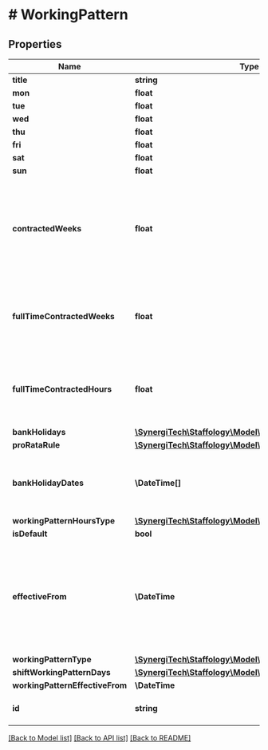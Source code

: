 # # WorkingPattern

## Properties

Name | Type | Description | Notes
------------ | ------------- | ------------- | -------------
**title** | **string** |  |
**mon** | **float** |  | [optional]
**tue** | **float** |  | [optional]
**wed** | **float** |  | [optional]
**thu** | **float** |  | [optional]
**fri** | **float** |  | [optional]
**sat** | **float** |  | [optional]
**sun** | **float** |  | [optional]
**contractedWeeks** | **float** | The amount of weeks an employee works, utilise for employees who aren&#39;t working full time.  If Null then the default is used. | [optional]
**fullTimeContractedWeeks** | **float** | The amount of weeks an employee works (Full Time). If Null then the default is used. | [optional]
**fullTimeContractedHours** | **float** | The amount of hours an employee works (Full Time). If Null then the default is used. | [optional]
**bankHolidays** | [**\SynergiTech\Staffology\Model\BankHolidayCollection**](BankHolidayCollection.md) |  | [optional]
**proRataRule** | [**\SynergiTech\Staffology\Model\ProRataRule**](ProRataRule.md) |  | [optional]
**bankHolidayDates** | **\DateTime[]** | [readonly] The dates that are classed as Bank Holidays for this WorkingPattern | [optional]
**workingPatternHoursType** | [**\SynergiTech\Staffology\Model\WorkingPatternHoursType**](WorkingPatternHoursType.md) |  | [optional]
**isDefault** | **bool** |  | [optional]
**effectiveFrom** | **\DateTime** | The date when the assignment of the Working Pattern becomes effective.  Required for a Shift WorkingPattern to determine when it starts | [optional]
**workingPatternType** | [**\SynergiTech\Staffology\Model\WorkingPatternType**](WorkingPatternType.md) |  | [optional]
**shiftWorkingPatternDays** | [**\SynergiTech\Staffology\Model\ShiftWorkingPatternDay[]**](ShiftWorkingPatternDay.md) |  | [optional]
**workingPatternEffectiveFrom** | **\DateTime** |  | [optional]
**id** | **string** | [readonly] The unique id of the object | [optional] [readonly]

[[Back to Model list]](../../README.md#models) [[Back to API list]](../../README.md#endpoints) [[Back to README]](../../README.md)
